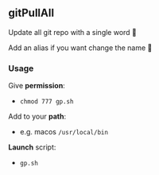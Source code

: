 ## gitPullAll
Update all git repo with a single word 🐚

Add an alias if you want change the name 🧠

### Usage
Give <b>permission</b>:
- `chmod 777 gp.sh`

Add to your <b>path</b>:
- e.g. macos `/usr/local/bin`

<b>Launch</b> script:
- `gp.sh`

